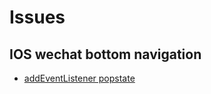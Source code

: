 # Issues


## IOS wechat bottom navigation

- [addEventListener popstate](https://blog.csdn.net/Mr_Ch1023/article/details/108448217)
